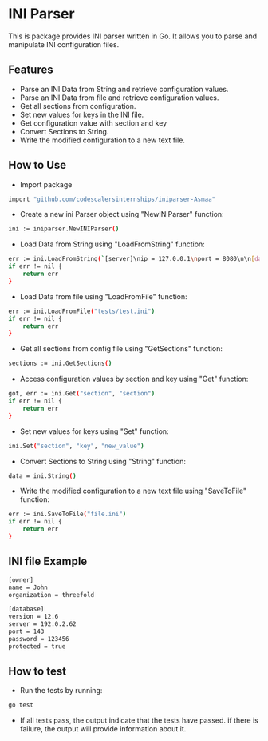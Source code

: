 # INI Parser

This is package provides INI parser written in Go. It allows you to parse and manipulate INI configuration files.

## Features

- Parse an INI Data from String and retrieve configuration values.
- Parse an INI Data from file and retrieve configuration values.
- Get all sections from configuration. 
- Set new values for keys in the INI file.
- Get configuration value with section and key
- Convert Sections to String.
- Write the modified configuration to a new text file.

## How to Use

- Import package

```sh
import "github.com/codescalersinternships/iniparser-Asmaa"
```

- Create a new ini Parser object using "NewINIParser" function:

```sh
ini := iniparser.NewINIParser()
```

- Load Data from String using "LoadFromString" function:

```sh
err := ini.LoadFromString(`[server]\nip = 127.0.0.1\nport = 8080\n\n[database]\nhost = localhost\nport = 5432\nname = mydb`)
if err != nil {
	return err
}
```

- Load Data from file using "LoadFromFile" function:

```sh
err := ini.LoadFromFile("tests/test.ini")
if err != nil {
	return err
}
```

- Get all sections from config file using "GetSections" function:

```sh
sections := ini.GetSections()
```

- Access configuration values by section and key using "Get" function:

```sh
got, err := ini.Get("section", "section")
if err != nil {
	return err
}
```

- Set new values for keys using "Set" function:

```sh
ini.Set("section", "key", "new_value")
```

- Convert Sections to String using "String" function:

```sh
data = ini.String()
```

- Write the modified configuration to a new text file using "SaveToFile" function:

```sh
err := ini.SaveToFile("file.ini")
if err != nil {
	return err
}
```

## INI file Example

```sh
[owner]
name = John
organization = threefold

[database]
version = 12.6
server = 192.0.2.62
port = 143
password = 123456
protected = true

```

## How to test

- Run the tests by running:

```sh
go test
```

- If all tests pass, the output indicate that the tests have passed. if there is failure, the output will provide information about it.
